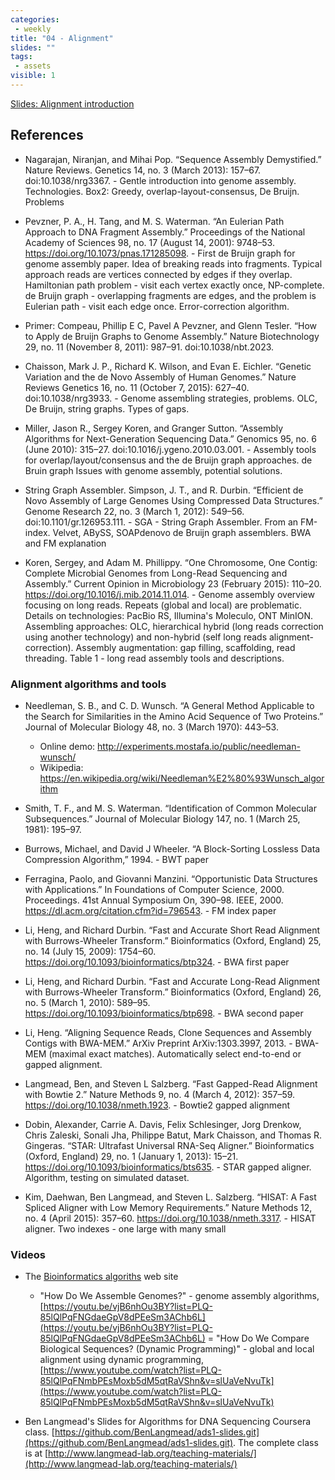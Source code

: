 ```yaml
---
categories:
 - weekly
title: "04 - Alignment"
slides: ""
tags:
 - assets
visible: 1
---
```


[Slides: Alignment introduction]({{site.baseurl}}/assets/04_Alignment/01_Alignment_intro.pdf)  

## References

- Nagarajan, Niranjan, and Mihai Pop. “Sequence Assembly Demystified.” Nature Reviews. Genetics 14, no. 3 (March 2013): 157–67. doi:10.1038/nrg3367. - Gentle introduction into genome assembly. Technologies. Box2: Greedy, overlap-layout-consensus, De Bruijn. Problems

- Pevzner, P. A., H. Tang, and M. S. Waterman. “An Eulerian Path Approach to DNA Fragment Assembly.” Proceedings of the National Academy of Sciences 98, no. 17 (August 14, 2001): 9748–53. https://doi.org/10.1073/pnas.171285098. - First de Bruijn graph for genome assembly paper. Idea of breaking reads into fragments. Typical approach reads are vertices connected by edges if they overlap. Hamiltonian path problem - visit each vertex exactly once, NP-complete. de Bruijn graph - overlapping fragments are edges, and the problem is Eulerian path - visit each edge once. Error-correction algorithm.

- Primer: Compeau, Phillip E C, Pavel A Pevzner, and Glenn Tesler. “How to Apply de Bruijn Graphs to Genome Assembly.” Nature Biotechnology 29, no. 11 (November 8, 2011): 987–91. doi:10.1038/nbt.2023.  

- Chaisson, Mark J. P., Richard K. Wilson, and Evan E. Eichler. “Genetic Variation and the de Novo Assembly of Human Genomes.” Nature Reviews Genetics 16, no. 11 (October 7, 2015): 627–40. doi:10.1038/nrg3933. - Genome assembling strategies, problems. OLC, De Bruijn, string graphs. Types of gaps. 

- Miller, Jason R., Sergey Koren, and Granger Sutton. “Assembly Algorithms for Next-Generation Sequencing Data.” Genomics 95, no. 6 (June 2010): 315–27. doi:10.1016/j.ygeno.2010.03.001. - Assembly tools for overlap/layout/consensus and the de Bruijn graph approaches. de Bruin graph Issues with genome assembly, potential solutions.

- String Graph Assembler. Simpson, J. T., and R. Durbin. “Efficient de Novo Assembly of Large Genomes Using Compressed Data Structures.” Genome Research 22, no. 3 (March 1, 2012): 549–56. doi:10.1101/gr.126953.111. - SGA - String Graph Assembler. From an FM-index. Velvet, ABySS, SOAPdenovo de Bruijn graph assemblers. BWA and FM explanation

- Koren, Sergey, and Adam M. Phillippy. “One Chromosome, One Contig: Complete Microbial Genomes from Long-Read Sequencing and Assembly.” Current Opinion in Microbiology 23 (February 2015): 110–20. https://doi.org/10.1016/j.mib.2014.11.014. - Genome assembly overview focusing on long reads. Repeats (global and local) are problematic. Details on technologies: PacBio RS, Illumina's Moleculo, ONT MinION. Assembling approaches: OLC, hierarchical hybrid (long reads correction using another technology) and non-hybrid (self long reads alignment-correction). Assembly augmentation: gap filling, scaffolding, read threading. Table 1 - long read assembly tools and descriptions.

### Alignment algorithms and tools

- Needleman, S. B., and C. D. Wunsch. “A General Method Applicable to the Search for Similarities in the Amino Acid Sequence of Two Proteins.” Journal of Molecular Biology 48, no. 3 (March 1970): 443–53.
    - Online demo: http://experiments.mostafa.io/public/needleman-wunsch/
    - Wikipedia: https://en.wikipedia.org/wiki/Needleman%E2%80%93Wunsch_algorithm

- Smith, T. F., and M. S. Waterman. “Identification of Common Molecular Subsequences.” Journal of Molecular Biology 147, no. 1 (March 25, 1981): 195–97.

- Burrows, Michael, and David J Wheeler. “A Block-Sorting Lossless Data Compression Algorithm,” 1994. - BWT paper

- Ferragina, Paolo, and Giovanni Manzini. “Opportunistic Data Structures with Applications.” In Foundations of Computer Science, 2000. Proceedings. 41st Annual Symposium On, 390–98. IEEE, 2000. https://dl.acm.org/citation.cfm?id=796543. - FM index paper

- Li, Heng, and Richard Durbin. “Fast and Accurate Short Read Alignment with Burrows-Wheeler Transform.” Bioinformatics (Oxford, England) 25, no. 14 (July 15, 2009): 1754–60. https://doi.org/10.1093/bioinformatics/btp324. - BWA first paper

- Li, Heng, and Richard Durbin. “Fast and Accurate Long-Read Alignment with Burrows-Wheeler Transform.” Bioinformatics (Oxford, England) 26, no. 5 (March 1, 2010): 589–95. https://doi.org/10.1093/bioinformatics/btp698. - BWA second paper

- Li, Heng. “Aligning Sequence Reads, Clone Sequences and Assembly Contigs with BWA-MEM.” ArXiv Preprint ArXiv:1303.3997, 2013. - BWA-MEM (maximal exact matches). Automatically select end-to-end or gapped alignment.

- Langmead, Ben, and Steven L Salzberg. “Fast Gapped-Read Alignment with Bowtie 2.” Nature Methods 9, no. 4 (March 4, 2012): 357–59. https://doi.org/10.1038/nmeth.1923. - Bowtie2 gapped alignment

- Dobin, Alexander, Carrie A. Davis, Felix Schlesinger, Jorg Drenkow, Chris Zaleski, Sonali Jha, Philippe Batut, Mark Chaisson, and Thomas R. Gingeras. “STAR: Ultrafast Universal RNA-Seq Aligner.” Bioinformatics (Oxford, England) 29, no. 1 (January 1, 2013): 15–21. https://doi.org/10.1093/bioinformatics/bts635. - STAR gapped aligner. Algorithm, testing on simulated dataset.

- Kim, Daehwan, Ben Langmead, and Steven L. Salzberg. “HISAT: A Fast Spliced Aligner with Low Memory Requirements.” Nature Methods 12, no. 4 (April 2015): 357–60. https://doi.org/10.1038/nmeth.3317. - HISAT aligner. Two indexes - one large with many small


### Videos

- The [Bioinformatics algoriths](http://bioinformaticsalgorithms.com/index.htm) web site
    - "How Do We Assemble Genomes?" - genome assembly algorithms, [https://youtu.be/vjB6nhOu3BY?list=PLQ-85lQlPqFNGdaeGpV8dPEeSm3AChb6L](https://youtu.be/vjB6nhOu3BY?list=PLQ-85lQlPqFNGdaeGpV8dPEeSm3AChb6L)
    = "How Do We Compare Biological Sequences? (Dynamic Programming)" - global and local alignment using dynamic programming, [https://www.youtube.com/watch?list=PLQ-85lQlPqFNmbPEsMoxb5dM5qtRaVShn&v=slUaVeNvuTk](https://www.youtube.com/watch?list=PLQ-85lQlPqFNmbPEsMoxb5dM5qtRaVShn&v=slUaVeNvuTk)

- Ben Langmead's Slides for Algorithms for DNA Sequencing Coursera class. [https://github.com/BenLangmead/ads1-slides.git](https://github.com/BenLangmead/ads1-slides.git). The complete class is at [http://www.langmead-lab.org/teaching-materials/](http://www.langmead-lab.org/teaching-materials/)
